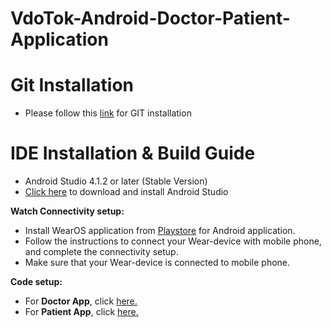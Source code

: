 
VdoTok-Android-Doctor-Patient-Application 
========================================= 
Git Installation 
============================== 
* Please follow this [link](https://git-scm.com/book/en/v2/Getting-Started-Installing-Git) for GIT installation 
 
IDE Installation & Build Guide 
============================== 
* Android Studio 4.1.2 or later (Stable Version) 
* [Click here](https://developer.android.com/studio?gclid=Cj0KCQjwhr2FBhDbARIsACjwLo2fEHdB3l3eqRlhIvySYNx1-3XjDmuX1eSCbaCI7zU8FKHFkGBcVyMaAtSjEALw_wcB&gclsrc=aw.ds#downloads) to download and install Android Studio 

<b>Watch Connectivity setup:</b> 
* Install WearOS application from [Playstore](https://play.google.com/store/apps/details?id=com.google.android.wearable.app&hl=en&gl=US) for Android application. 
* Follow the instructions to connect your Wear-device with mobile phone, and complete the connectivity setup. 
* Make sure that your Wear-device is connected to mobile phone.  
 
<b>Code setup:</b> 
* For <b>Doctor App</b>, click [here.](https://github.com/vdotok/Android-DoctorPatientApp/tree/doctorApp)
* For <b>Patient App</b>, click [here.](https://github.com/vdotok/Android-DoctorPatientApp/tree/patientApp)

 
